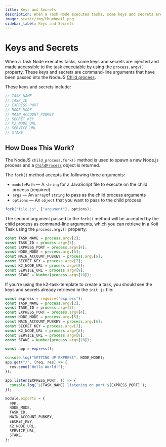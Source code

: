 ```yaml
---
title: Keys and Secrets
description: When a Task Node executes tasks, some keys and secrets are injected and made accessible to the task executable by using the `process.argv()` property.
image: static/img/thumbnail.png
sidebar_label: Keys and Secrets
---
```


# Keys and Secrets

When a Task Node executes tasks, some keys and secrets are injected and made accessible to the task executable by using the `process.argv()` property. These keys and secrets are command-line arguments that have been passed into the NodeJS [Child process](https://nodejs.org/api/child_process.html).

These keys and secrets include:

```typescript
// TASK_NAME
// TASK_ID
// EXPRESS_PORT
// NODE_MODE
// MAIN_ACCOUNT_PUBKEY
// SECRET_KEY
// K2_NODE_URL
// SERVICE_URL
// STAKE
```

## How Does This Work?

The NodeJS `child_process.fork()` method is used to spawn a new Node.js process and a [`ChildProcess`](https://nodejs.org/api/child_process.html#class-childprocess) object is returned.&#x20;

The `fork()` method accepts the following three arguments:

- `modulePath` — A `string` for a JavaScript file to execute on the child process (required)
- `args` — An `array`of `string` to pass as the child process arguments
- `options` — An `object` that you want to pass to the child process

```javascript
fork("file.js", ["argument"], options);
```

The second argument passed to the `fork()` method will be accepted by the child process as command-line arguments, which you can retrieve in a Koii Task using the `process.argv()` property:

```javascript
const TASK_NAME = process.argv[2];
const TASK_ID = process.argv[3];
const EXPRESS_PORT = process.argv[4];
const NODE_MODE = process.argv[5];
const MAIN_ACCOUNT_PUBKEY = process.argv[6];
const SECRET_KEY = process.argv[7];
const K2_NODE_URL = process.argv[8];
const SERVICE_URL = process.argv[9];
const STAKE = Number(process.argv[10]);
```

If you're using the k2-task-template to create a task, you should see the keys and secrets already retrieved in the `init.js` file:

```javascript
const express = require("express");
const TASK_NAME = process.argv[2];
const TASK_ID = process.argv[3];
const EXPRESS_PORT = process.argv[4];
const NODE_MODE = process.argv[5];
const MAIN_ACCOUNT_PUBKEY = process.argv[6];
const SECRET_KEY = process.argv[7];
const K2_NODE_URL = process.argv[8];
const SERVICE_URL = process.argv[9];
const STAKE = Number(process.argv[10]);

const app = express();

console.log("SETTING UP EXPRESS", NODE_MODE);
app.get("/", (req, res) => {
  res.send("Hello World!");
});

app.listen(EXPRESS_PORT, () => {
  console.log(`${TASK_NAME} listening on port ${EXPRESS_PORT}`);
});

module.exports = {
  app,
  NODE_MODE,
  TASK_ID,
  MAIN_ACCOUNT_PUBKEY,
  SECRET_KEY,
  K2_NODE_URL,
  SERVICE_URL,
  STAKE,
};
```
